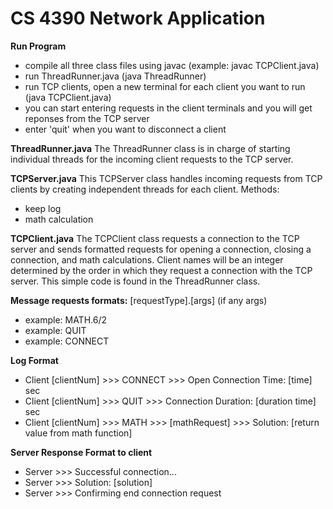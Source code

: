 # CS 4390 Network Application

**Run Program** 
- compile all three class files using javac (example: javac TCPClient.java)
- run ThreadRunner.java (java ThreadRunner)
- run TCP clients, open a new terminal for each client you want to run (java TCPClient.java)
- you can start entering requests in the client terminals and you will get reponses from the TCP server
- enter 'quit' when you want to disconnect a client






**ThreadRunner.java**
The ThreadRunner class is in charge of starting individual threads for the incoming client requests to the TCP server. 


**TCPServer.java**
This TCPServer class handles incoming requests from TCP clients by creating independent threads for each client.
Methods: 
- keep log
- math calculation



**TCPClient.java**
The TCPClient class requests a connection to the TCP server and sends formatted requests for opening a connection, closing a connection, and math calculations. 
Client names will be an integer determined by the order in which they request a connection with the TCP server. This simple code is found in the ThreadRunner class. 




**Message requests formats:** [requestType].[args]  (if any args)
- example: MATH.6/2
- example: QUIT
- example: CONNECT

**Log Format**
- Client [clientNum] >>> CONNECT >>> Open Connection Time: [time] sec
- Client [clientNum] >>> QUIT >>> Connection Duration: [duration time] sec
- Client [clientNum] >>> MATH >>> [mathRequest] >>> Solution: [return value from math function]

**Server Response Format to client**
- Server >>> Successful connection...
- Server >>> Solution: [solution] 
- Server >>> Confirming end connection request

